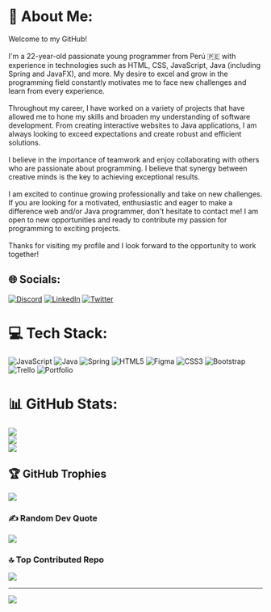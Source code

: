 # 💫 About Me:
Welcome to my GitHub! <br><br>I'm a 22-year-old passionate young programmer from Perú 🇵🇪 with experience in technologies such as HTML, CSS, JavaScript, Java (including Spring and JavaFX), and more. My desire to excel and grow in the programming field constantly motivates me to face new challenges and learn from every experience.<br><br>Throughout my career, I have worked on a variety of projects that have allowed me to hone my skills and broaden my understanding of software development. From creating interactive websites to Java applications, I am always looking to exceed expectations and create robust and efficient solutions.<br><br>I believe in the importance of teamwork and enjoy collaborating with others who are passionate about programming. I believe that synergy between creative minds is the key to achieving exceptional results.<br><br>I am excited to continue growing professionally and take on new challenges. If you are looking for a motivated, enthusiastic and eager to make a difference web and/or Java programmer, don't hesitate to contact me! I am open to new opportunities and ready to contribute my passion for programming to exciting projects.<br><br>Thanks for visiting my profile and I look forward to the opportunity to work together!<br>


## 🌐 Socials:
[![Discord](https://img.shields.io/badge/Discord-%237289DA.svg?logo=discord&logoColor=white)](https://discord.gg/swealdrk) [![LinkedIn](https://img.shields.io/badge/LinkedIn-%230077B5.svg?logo=linkedin&logoColor=white)](https://linkedin.com/in/https://www.linkedin.com/in/angel-l-l/) [![Twitter](https://img.shields.io/badge/Twitter-%231DA1F2.svg?logo=Twitter&logoColor=white)](https://twitter.com/https://twitter.com/AstroLemur) 

# 💻 Tech Stack:
![JavaScript](https://img.shields.io/badge/javascript-%23323330.svg?style=for-the-badge&logo=javascript&logoColor=%23F7DF1E) ![Java](https://img.shields.io/badge/java-%23ED8B00.svg?style=for-the-badge&logo=java&logoColor=white) ![Spring](https://img.shields.io/badge/spring-%236DB33F.svg?style=for-the-badge&logo=spring&logoColor=white) ![HTML5](https://img.shields.io/badge/html5-%23E34F26.svg?style=for-the-badge&logo=html5&logoColor=white) 	![Figma](https://img.shields.io/badge/figma-%23F24E1E.svg?style=for-the-badge&logo=figma&logoColor=white) ![CSS3](https://img.shields.io/badge/css3-%231572B6.svg?style=for-the-badge&logo=css3&logoColor=white) ![Bootstrap](https://img.shields.io/badge/bootstrap-%23563D7C.svg?style=for-the-badge&logo=bootstrap&logoColor=white) ![Trello](https://img.shields.io/badge/Trello-%23026AA7.svg?style=for-the-badge&logo=Trello&logoColor=white) ![Portfolio](https://img.shields.io/badge/Portfolio-%23000000.svg?style=for-the-badge&logo=firefox&logoColor=#FF7139)
# 📊 GitHub Stats:
![](https://github-readme-stats.vercel.app/api?username=swealdark&theme=buefy&hide_border=false&include_all_commits=false&count_private=false)<br/>
![](https://github-readme-streak-stats.herokuapp.com/?user=swealdark&theme=buefy&hide_border=false)<br/>
![](https://github-readme-stats.vercel.app/api/top-langs/?username=swealdark&theme=buefy&hide_border=false&include_all_commits=false&count_private=false&layout=compact)

## 🏆 GitHub Trophies
![](https://github-profile-trophy.vercel.app/?username=swealdark&theme=onedark&no-frame=false&no-bg=false&margin-w=4)

### ✍️ Random Dev Quote
![](https://quotes-github-readme.vercel.app/api?type=vetical&theme=radical)

### 🔝 Top Contributed Repo
![](https://github-contributor-stats.vercel.app/api?username=swealdark&limit=5&theme=dracula&combine_all_yearly_contributions=true)

---
[![](https://visitcount.itsvg.in/api?id=swealdark&icon=0&color=11)](https://visitcount.itsvg.in)

<!-- Proudly created with GPRM ( https://gprm.itsvg.in ) -->

